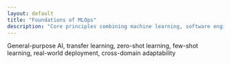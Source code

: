 ```yaml
---
layout: default
title: "Foundations of MLOps"
description: "Core principles combining machine learning, software engineering, and DevOps."
---
```


<link rel="stylesheet" href="{{ '/assets/css/section-academic.css' | relative_url }}">

General-purpose AI, transfer learning, zero-shot learning, few-shot learning, real-world deployment, cross-domain adaptability

<script>
  // Navigation variables - no previous for index
  window.prevSection = "/content/handbooks/foundation-models/";
  window.nextSection = "/content/handbooks/foundation-models/section2/";
</script>

<script src="{{ '/assets/js/section-academic.js' | relative_url }}"></script>
